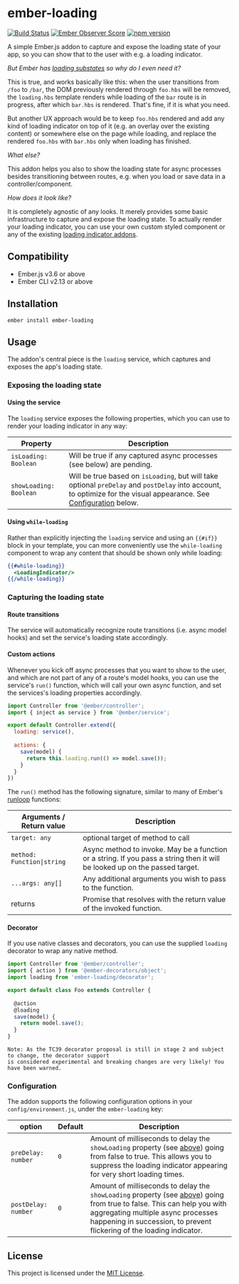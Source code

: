 ember-loading
==============================================================================
[![Build Status](https://travis-ci.com/kaliber5/ember-loading.svg?branch=master)](https://travis-ci.com/kaliber5/ember-loading)
[![Ember Observer Score](https://emberobserver.com/badges/ember-loading.svg)](https://emberobserver.com/addons/ember-loading)
[![npm version](https://badge.fury.io/js/ember-loading.svg)](https://badge.fury.io/js/ember-loading)

A simple Ember.js addon to capture and expose the loading state of your app,
so you can show that to the user with e.g. a loading indicator. 

*But Ember has [loading substates](https://guides.emberjs.com/release/routing/loading-and-error-substates/)
so why do I even need it?*

This is true, and works basically like this: when the user transitions from
`/foo` to `/bar`, the DOM previously rendered through `foo.hbs` will be removed,
the `loading.hbs` template renders while loading of the `bar` route is in progress,
after which `bar.hbs` is rendered. That's fine, if it is what you need.

But another UX approach would be to keep `foo.hbs` rendered and add any kind of
loading indicator on top of it (e.g. an overlay over the existing content) or
somewhere else on the page while loading, and replace the rendered `foo.hbs`
with `bar.hbs` only when loading has finished. 

*What else?*

This addon helps you also to show the loading state for async processes 
besides transitioning between routes, e.g. when you load or save data in a 
controller/component.

*How does it look like?*

It is completely agnostic of any looks. It merely provides some basic 
infrastructure to capture and expose the loading state. To actually render 
your loading indicator, you can use your own custom styled component or any of
the existing [loading indicator addons](https://emberobserver.com/categories/loading-indicators).

Compatibility
------------------------------------------------------------------------------

* Ember.js v3.6 or above
* Ember CLI v2.13 or above


Installation
------------------------------------------------------------------------------

```
ember install ember-loading
```


Usage
------------------------------------------------------------------------------

The addon's central piece is the `loading` service, which captures and exposes
the app's loading state.

### Exposing the loading state

#### Using the service

The `loading` service exposes the following properties, which you can use to 
render your loading indicator in any way:

| Property               | Description                                                           |
|------------------------|-----------------------------------------------------------------------|
| `isLoading: Boolean`   | Will be true if any captured async processes (see below) are pending. |
| `showLoading: Boolean` | Will be true based on `isLoading`, but will take optional `preDelay` and `postDelay` into account, to optimize for the visual appearance. See [Configuration](#configuration) below. |

#### Using `while-loading`

Rather than explicitly injecting the `loading` service and using an `{{#if}}`
block in your template, you can more conveniently use the `while-loading` 
component to wrap any content that should be shown only while loading:

```hbs
{{#while-loading}}
  <LoadingIndicator/>
{{/while-loading}}
```

### Capturing the loading state

#### Route transitions

The service will automatically recognize route transitions (i.e. async model
hooks) and set the service's loading state accordingly. 

#### Custom actions

Whenever you kick off async processes that you want to show to the user, and
which are not part of any of a route's model hooks, you can use the service's
`run()` function, which will call your own async function, and set the 
services's loading properties accordingly.

```js
import Controller from '@ember/controller';
import { inject as service } from '@ember/service';

export default Controller.extend({
  loading: service(),
  
  actions: {
    save(model) {
      return this.loading.run(() => model.save());
    }
  }
})
```

The `run()` method has the following signature, similar to many of Ember's 
[runloop](https://emberjs.com/api/ember/release/modules/@ember%2Frunloop) functions:

| Arguments / Return value   | Description                                                          |
|----------------------------|----------------------------------------------------------------------|
| `target: any`              | optional target of method to call                                    |
| `method: Function\|string` | Async method to invoke. May be a function or a string. If you pass a string then it will be looked up on the passed target. |
| `...args: any[]`           | Any additional arguments you wish to pass to the function.           |
| returns                    | Promise that resolves with the return value of the invoked function. |

#### Decorator

If you use native classes and decorators, you can use the supplied `loading`
decorator to wrap any native method.

```js
import Controller from '@ember/controller';
import { action } from '@ember-decorators/object';
import loading from 'ember-loading/decorator';

export default class Foo extends Controller {
  
  @action
  @loading
  save(model) {
    return model.save();
  }
}
```

    Note: As the TC39 decorator proposal is still in stage 2 and subject to change, the decorator support
    is considered experimental and breaking changes are very likely! You have been warned. 

### Configuration

The addon supports the following configuration options in your `config/environment.js`, under the 
`ember-loading` key:

| option               | Default | Description                                                |
|----------------------|---------|------------------------------------------------------------|
| `preDelay: number`   | `0`     | Amount of milliseconds to delay the `showLoading` property (see [above](#using-the-service)) going from false to true. This allows you to suppress the loading indicator appearing for very short loading times. |
| `postDelay: number`  | `0`     | Amount of milliseconds to delay the `showLoading` property (see [above](#using-the-service)) going from true to false. This can help you with aggregating multiple async processes happening in succession, to prevent flickering of the loading indicator. |

License
------------------------------------------------------------------------------

This project is licensed under the [MIT License](LICENSE.md).
